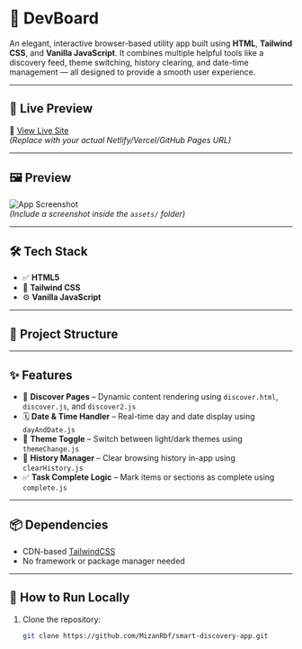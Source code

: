 # 🌟 DevBoard

An elegant, interactive browser-based utility app built using **HTML**, **Tailwind CSS**, and **Vanilla JavaScript**. It combines multiple helpful tools like a discovery feed, theme switching, history clearing, and date-time management — all designed to provide a smooth user experience.

---

## 🔗 Live Preview

🚀 [View Live Site](https://your-live-link.netlify.app)  
*(Replace with your actual Netlify/Vercel/GitHub Pages URL)*

---

## 🖼️ Preview

![App Screenshot](assets/screenshot.png)  
*(Include a screenshot inside the `assets/` folder)*

---

## 🛠️ Tech Stack

- ✅ **HTML5**
- 🎨 **Tailwind CSS**
- ⚙️ **Vanilla JavaScript**

---

## 📁 Project Structure


---

## ✨ Features

- 🧾 **Discover Pages** – Dynamic content rendering using `discover.html`, `discover.js`, and `discover2.js`
- 🗓️ **Date & Time Handler** – Real-time day and date display using `dayAndDate.js`
- 🎨 **Theme Toggle** – Switch between light/dark themes using `themeChange.js`
- 🧹 **History Manager** – Clear browsing history in-app using `clearHistory.js`
- ✅ **Task Complete Logic** – Mark items or sections as complete using `complete.js`

---

## 📦 Dependencies

- CDN-based [TailwindCSS](https://tailwindcss.com/)
- No framework or package manager needed

---

## 🧪 How to Run Locally

1. Clone the repository:
   ```bash
   git clone https://github.com/MizanRbf/smart-discovery-app.git
